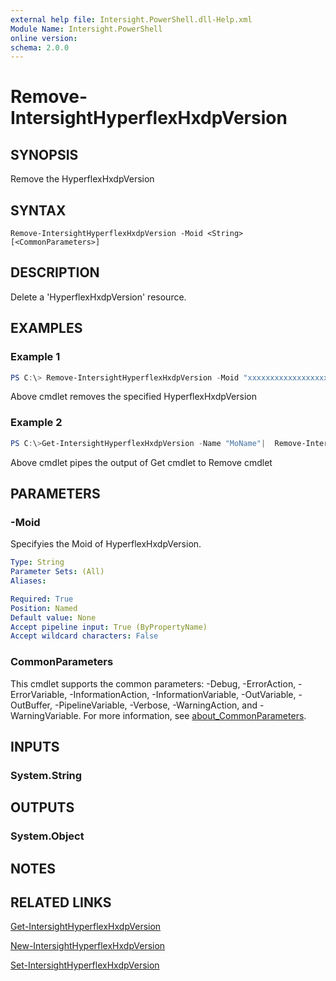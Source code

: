 ```yaml
---
external help file: Intersight.PowerShell.dll-Help.xml
Module Name: Intersight.PowerShell
online version:
schema: 2.0.0
---
```


# Remove-IntersightHyperflexHxdpVersion

## SYNOPSIS
Remove the HyperflexHxdpVersion

## SYNTAX

```
Remove-IntersightHyperflexHxdpVersion -Moid <String> [<CommonParameters>]
```

## DESCRIPTION
Delete a &apos;HyperflexHxdpVersion&apos; resource.

## EXAMPLES

### Example 1
```powershell
PS C:\> Remove-IntersightHyperflexHxdpVersion -Moid "xxxxxxxxxxxxxxxxxxxxxxxxxxx"
```
Above cmdlet removes the specified HyperflexHxdpVersion 

### Example 2
```powershell
PS C:\>Get-IntersightHyperflexHxdpVersion -Name "MoName"|  Remove-IntersightHyperflexHxdpVersion
```
Above cmdlet pipes the output of Get cmdlet to Remove cmdlet

## PARAMETERS

### -Moid
Specifyies the Moid of HyperflexHxdpVersion.

```yaml
Type: String
Parameter Sets: (All)
Aliases:

Required: True
Position: Named
Default value: None
Accept pipeline input: True (ByPropertyName)
Accept wildcard characters: False
```

### CommonParameters
This cmdlet supports the common parameters: -Debug, -ErrorAction, -ErrorVariable, -InformationAction, -InformationVariable, -OutVariable, -OutBuffer, -PipelineVariable, -Verbose, -WarningAction, and -WarningVariable. For more information, see [about_CommonParameters](http://go.microsoft.com/fwlink/?LinkID=113216).

## INPUTS

### System.String

## OUTPUTS

### System.Object
## NOTES

## RELATED LINKS

[Get-IntersightHyperflexHxdpVersion](./Get-IntersightHyperflexHxdpVersion.md)

[New-IntersightHyperflexHxdpVersion](./New-IntersightHyperflexHxdpVersion.md)

[Set-IntersightHyperflexHxdpVersion](./Set-IntersightHyperflexHxdpVersion.md)

